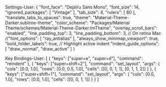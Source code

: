 Settings-User:
{
  "font_face": "DejaVu Sans Mono",
  "font_size": 14,
  "ignored_packages":
  [
  	"Vintage"
  ],
  "tab_size": 4,
  "rulers":
  [
    80
  ],
  "translate_tabs_to_spaces": true,
  "theme": "Material-Theme-Darker.sublime-theme",
  "color_scheme": "Packages/Material Theme/schemes/Material-Theme-Darker.tmTheme",
  "overlay_scroll_bars": "enabled",
  "line_padding_top": 3,
  "line_padding_bottom": 3,
  // On retina Mac
  //"font_options": [ "ray_antialias" ],
  "always_show_minimap_viewport": true,
  "bold_folder_labels": true,
  // Highlight active indent
  "indent_guide_options": [ "draw_normal", "draw_active" ]
}



Key Bindings-User:
[ 
  { "keys": ["super+e", "super+d"], "command": "reindent" },
  {
    "keys": ["super+shift+2"],
    "command": "set_layout",
    "args": {
      "cols": [0.0, 1.0],
      "rows": [0.0, 0.5, 1.0],
      "cells": [[0, 0, 1, 1], [0, 1, 1, 2]]
    }
  },
  {
    "keys": ["super+shift+1"],
    "command": "set_layout",
    "args": {
      "cols": [0.0, 1.0],
      "rows": [0.0, 1.0],
      "cells": [[0, 0, 1, 1]]
    }
  }
]

